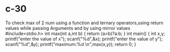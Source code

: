 # c-30
To check max of 2 num using a function and ternary operators,using return values while passing Arguments and by using mirror values
#include<stdio.h>
int max(int a,int b)
{
    return (a>b)?a:b;
}
int main()
{
   int x,y;
   printf("enter the value of x");
   scanf("%d",&x);
   printf("enter the value of y");
   scanf("%d",&y);
   printf("maximum:%d \n",max(x,y));
    return 0;
}
